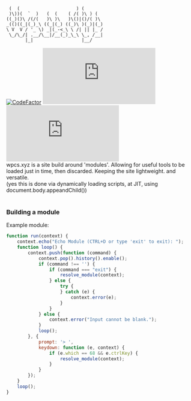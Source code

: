 ```
 (  (                     ) (        
 )\))(  `  )   (  (    ( /( )\ ) (          
((_)()\ /(/(   )\ )\   )\()|()/( )\  
_(()((_|(_)_\ ((_|(_) ((_)\ )(_)|(_)  
\ V  V / '_ \) _|(_-<_\ \ /| || |_ / 
 \_/\_/| .__/\__|/__(_)_\_\ \_, /__| 
       |_|                  |__/     
```
[![CodeFactor](https://www.codefactor.io/repository/github/abstract-programming/wpcs.xyz/badge/master)](https://www.codefactor.io/repository/github/abstract-programming/wpcs.xyz/overview/master)
![CodeSize](https://img.shields.io/github/languages/code-size/Abstract-Programming/wpcs.xyz)
![Lines of code](https://img.shields.io/tokei/lines/github/Abstract-Programming/wpcs.xyz)
<br>
wpcs.xyz is a site build around 'modules'. Allowing for useful tools to be loaded just in time, then discarded. Keeping the site lightweight. and versatile.
<br>
(yes this is done via dynamically loading scripts, at JIT, using document.body.appeandChild())
<br><br>
### Building a module
Example module:
```js
function run(context) {
    context.echo("Echo Module (CTRL+D or type 'exit' to exit): ");
    function loop() {
        context.push(function (command) {
            context.pop().history().enable();
            if (command !== '') {
                if (command === "exit") {
                    resolve_module(context);
                } else {
                    try {
                    } catch (e) {
                        context.error(e);
                    }
                }
            } else {
                context.error("Input cannot be blank.");
            }
            loop();
        }, {
            prompt: '> ',
            keydown: function (e, context) {
                if (e.which == 68 && e.ctrlKey) {
                    resolve_module(context);
                }
            }
        });
    }
    loop();
}
```
